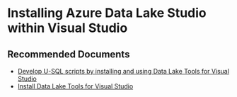 <properties
	pageTitle="Installing Azure Data Lake Tools for Visual Studio"
	description="Installing Azure Data Lake Tools for Visual Studio"
	service="Microsoft.DataLakeAnalytics"
	resource="datalake"
	ms.author="guyhay,v-anukar"
	authoralias="guyhay,v-anukar"
	authors="guyhay,v-anukar"
	displayOrder="1"
	selfHelpType="resource"
	supportTopicIds="32680649"
	resourceTags=""
	productPesIds="15940"
	cloudEnvironments="public"
	articleId="datalakeanalytics-install-ADLAwithinVS"
/>

# Installing Azure Data Lake Studio within Visual Studio


## **Recommended Documents**

* [Develop U-SQL scripts by installing and using Data Lake Tools for Visual Studio](https://docs.microsoft.com/azure/data-lake-analytics/data-lake-analytics-data-lake-tools-get-started)<br>
* [Install Data Lake Tools for Visual Studio](https://docs.microsoft.com/azure/data-lake-analytics/data-lake-analytics-data-lake-tools-install)<br>